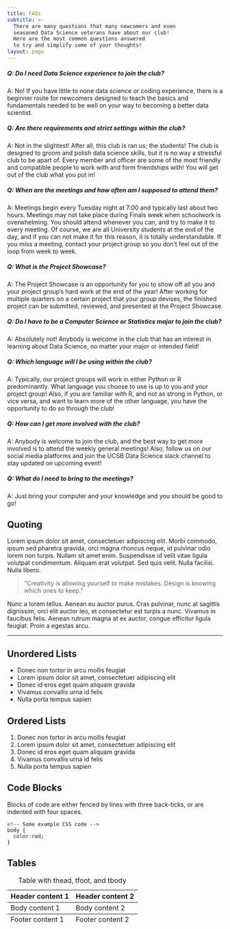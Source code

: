 ```yaml
---
title: FAQs
subtitle: >-
  There are many questions that many newcomers and even
  seasoned Data Science veterans have about our club!
  Here are the most common questions answered
  to try and simplify some of your thoughts!
layout: page
---
```

##### Q: Do I need Data Science experience to join the club?

A: No! If you have little to none data science or coding experience, there is a beginner route for newcomers designed to teach the basics and fundamentals needed to be well on your way to becoming a better data scientist.

##### Q: Are there requirements and strict settings within the club?

A: Not in the slightest! After all, this club is ran us; the students! The club is designed to groom and polish data science skills, but it is no way a stressful club to be apart of. Every member and officer are some of the most friendly and compatible people to work with and form friendships with! You will get out of the club what you put in!

##### Q: When are the meetings and how often am I supposed to attend them?

A: Meetings begin every Tuesday night at 7:00 and typically last about two hours. Meetings may not take place during Finals week when schoolwork is overwhelming. You should attend whenever you can, and try to make it to every meeting. Of course, we are all University students at the end of the day, and if you can not make it for this reason, it is totally understandable. If you miss a meeting, contact your project group so you don’t feel out of the loop from week to week.

##### Q: What is the Project Showcase?

A: The Project Showcase is an opportunity for you to show off all you and your project group’s hard work at the end of the year! After working for multiple quarters on a certain project that your group devises, the finished project can be submitted, reviewed, and presented at the Project Showcase.

##### Q: Do I have to be a Computer Science or Statistics major to join the club?

A: Absolutely not! Anybody is welcome in the club that has an interest in learning about Data Science, no matter your major or intended field!

##### Q: Which language will I be using within the club?

A: Typically, our project groups will work in either Python or R predominantly. What language you choose to use is up to you and your project group! Also, if you are familiar with R, and not as strong in Python, or vice versa, and want to learn more of the other language, you have the opportunity to do so through the club!

##### Q: How can I get more involved with the club?

A: Anybody is welcome to join the club, and the best way to get more involved is to attend the weekly general meetings! Also, follow us on our social media platforms and join the UCSB Data Science slack channel to stay updated on upcoming event!

##### Q: What do I need to bring to the meetings?

A: Just bring your computer and your knowledge and you should be good to go!


## Quoting

Lorem ipsum dolor sit amet, consectetuer adipiscing elit. Morbi commodo, ipsum sed pharetra gravida, orci magna rhoncus neque, id pulvinar odio lorem non turpis. Nullam sit amet enim. Suspendisse id velit vitae ligula volutpat condimentum. Aliquam erat volutpat. Sed quis velit. Nulla facilisi. Nulla libero.

>&ldquo;Creativity is allowing yourself to make mistakes. Design is knowing which ones to keep.&rdquo;

Nunc a lorem tellus. Aenean eu auctor purus. Cras pulvinar, nunc at sagittis dignissim, orci elit auctor leo, et consectetur est turpis a nunc. Vivamus in faucibus felis. Aenean rutrum magna at ex auctor, congue efficitur ligula feugiat. Proin a egestas arcu.

<hr />

## Unordered Lists

+ Donec non tortor in arcu mollis feugiat
+ Lorem ipsum dolor sit amet, consectetuer adipiscing elit
+ Donec id eros eget quam aliquam gravida
+ Vivamus convallis urna id felis
+ Nulla porta tempus sapien

## Ordered Lists

1. Donec non tortor in arcu mollis feugiat
2. Lorem ipsum dolor sit amet, consectetuer adipiscing elit
3. Donec id eros eget quam aliquam gravida
4. Vivamus convallis urna id felis
5. Nulla porta tempus sapien

## Code Blocks

Blocks of code are either fenced by lines with three back-ticks, or are indented with four spaces.

```
<!-- Some example CSS code -->
body {
  color:red;
}
```

## Tables

<table>
    <caption>Table with thead, tfoot, and tbody</caption>
  <thead>
    <tr>
      <th>Header content 1</th>
      <th>Header content 2</th>
    </tr>
  </thead>
  <tbody>
    <tr>
      <td>Body content 1</td>
      <td>Body content 2</td>
    </tr>
  </tbody>
  <tfoot>
    <tr>
      <td>Footer content 1</td>
      <td>Footer content 2</td>
    </tr>
  </tfoot>
</table>
